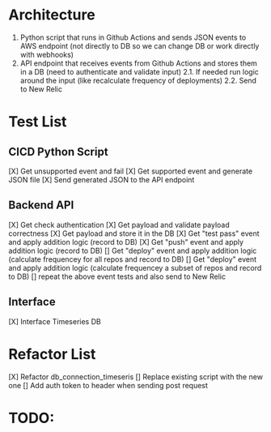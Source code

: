 # Architecture


1. Python script that runs in Github Actions and sends JSON events to AWS endpoint (not directly to DB so we can change DB or work directly with webhooks) 
2. API endpoint that receives events from Github Actions and stores them in a DB (need to authenticate and validate input)
2.1. If needed run logic around the input (like recalculate frequency of deployments)
2.2. Send to New Relic


# Test List

## CICD Python Script
[X] Get unsupported event and fail
[X] Get supported event and generate JSON file
[X] Send generated JSON to the API endpoint

## Backend API
[X] Get check authentication
[X] Get payload and validate payload correctness
[X] Get payload and store it in the DB
[X] Get "test pass" event and apply addition logic (record to DB)
[X] Get "push" event and apply addition logic (record to DB)
[] Get "deploy" event and apply addition logic (calculate frequencey for all repos and record to DB)
[] Get "deploy" event and apply addition logic (calculate frequencey a subset of repos and record to DB)
[] repeat the above event tests and also send to New Relic


## Interface
[X] Interface Timeseries DB

# Refactor List

[X] Refactor db_connection_timeseris
[] Replace existing script with the new one
[] Add auth token to header when sending post request


# TODO: 

